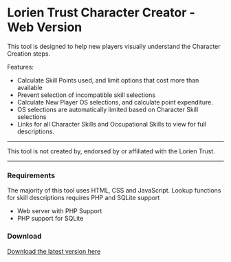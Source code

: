 # Lorien Trust Character Creator - Web Version

This tool is designed to help new players visually understand the Character Creation steps. 

Features:
* Calculate Skill Points used, and limit options that cost more than available
* Prevent selection of incompatible skill selections
* Calculate New Player OS selections, and calculate point expenditure.
* OS selections are automatically limited based on Character Skill selections
* Links for all Character Skills and Occupational Skills to view for full descriptions.

------

This tool is not created by, endorsed by or affiliated with the Lorien Trust.

------

### Requirements

The majority of this tool uses HTML, CSS and JavaScript. Lookup functions for skill descriptions requires PHP and SQLite support

* Web server with PHP Support
* PHP support for SQLite

### Download

[Download the latest version here](https://github.com/jonjim/LT-CharacterCreator-Web/releases/latest)
